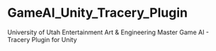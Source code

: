 # GameAI_Unity_Tracery_Plugin
University of Utah Entertainment Art &amp; Engineering Master Game AI - Tracery Plugin for Unity
